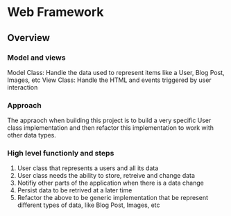 # Web Framework

## Overview

### Model and views

Model Class: Handle the data used to represent items like a User, Blog Post, Images, etc
View Class: Handle the HTML and events triggered by user interaction

### Approach

The appraoch when building this project is to build a very specific User class implementation and then refactor this implementation to work with other data types.

### High level functionly and steps
1. User class that represents a users and all its data
1. User class needs the ability to store, retreive and change data
1. Notifiy other parts of the application when there is a data change
1. Persist data to be retrived at a later time
1. Refactor the above to be generic implementation that be represent different types of data, like Blog Post, Images, etc